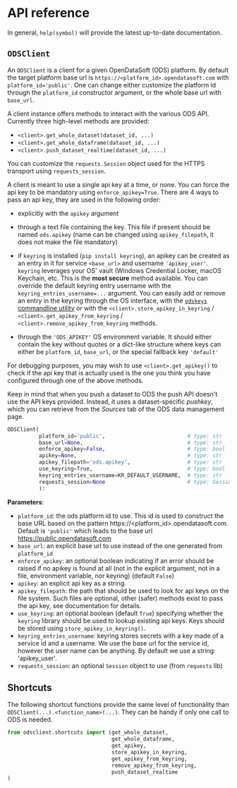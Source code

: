 # API reference

In general, `help(symbol)` will provide the latest up-to-date documentation.

## `ODSClient`

An `ODSClient` is a client for a given OpenDataSoft (ODS) platform. By default the target platform base url is
`https://<platform_id>.opendatasoft.com` with `platform_id='public'`. One can change either customize the platform
id through the `platform_id` constructor argument, or the whole base url with `base_url`.

A client instance offers methods to interact with the various ODS API. Currently three high-level methods are provided:
 * `<client>.get_whole_dataset(dataset_id, ...)`
 * `<client>.get_whole_dataframe(dataset_id, ...)`
 * `<client>.push_dataset_realtime(dataset_id, ...)`

You can customize the `requests.Session` object used for the HTTPS transport using `requests_session`.

A client is meant to use a single api key at a time, or none. You can force the api key to be mandatory using
`enforce_apikey=True`. There are 4 ways to pass an api key, they are used in the following order:

 - explicitly with the `apikey` argument

 - through a text file containing the key. This file if present should be named `ods.apikey` (name can be changed
   using `apikey_filepath`, it does not make the file mandatory)

 - if `keyring` is installed (`pip install keyring`), an apikey can be created as an entry in it for service
   `<base_url>` and username `'apikey_user'`. `keyring` leverages your OS' vault (Windows Credential Locker,
   macOS Keychain, etc. This is the **most secure** method available. You can override the default keyring entry
   username with the `keyring_entries_username=...` argument. You can easily add or remove an entry in the keyring
   through the OS interface, with the [`odskeys` commandline utility](odskey.md) or with the
   `<client>.store_apikey_in_keyring` / `<client>.get_apikey_from_keyring` / `<client>.remove_apikey_from_keyring`
   methods.

 - through the `'ODS_APIKEY'` OS environment variable. It should either contain the key without quotes or a
   dict-like structure where keys can either be `platform_id`, `base_url`, or the special fallback key `'default'`

For debugging purposes, you may wish to use `<client>.get_apikey()` to check if the api key that is actually used 
is the one you think you have configured through one of the above methods.

Keep in mind that when you push a dataset to ODS the push API doesn't use the API keys provided. Instead, it uses a dataset-specific
_pushkey_, which you can retrieve from the _Sources_ tab of the ODS data management page.

```python
ODSClient(
          platform_id='public',                          # type: str
          base_url=None,                                 # type: str
          enforce_apikey=False,                          # type: bool
          apikey=None,                                   # type: str
          apikey_filepath='ods.apikey',                  # type: str
          use_keyring=True,                              # type: bool
          keyring_entries_username=KR_DEFAULT_USERNAME,  # type: str
          requests_session=None                          # type: Session
          ):
```

**Parameters**:

 * `platform_id`: the ods platform id to use. This id is used to construct the base URL based on the pattern
    https://<platform_id>.opendatasoft.com. Default is `'public'` which leads to the base url
    https://public.opendatasoft.com
 * `base_url`: an explicit base url to use instead of the one generated from `platform_id`
 * `enforce_apikey`: an optional boolean indicating if an error should be raised if no apikey is found at all
    (not in the explicit argument, not in a file, environment variable, nor keyring) (default `False`)
 * `apikey`: an explicit api key as a string.
 * `apikey_filepath`: the path that should be used to look for api keys on the file system. Such files are
    optional, other (safer) methods exist to pass the api key, see documentation for details.
 * `use_keyring`: an optional boolean (default `True`) specifying whether the `keyring` library should be
    used to lookup existing api keys. Keys should be stored using `store_apikey_in_keyring()`.
 * `keyring_entries_username`: keyring stores secrets with a key made of a service id and a username. We use
    the base url for the service id, however the user name can be anything. By default we use a string:
    'apikey_user'.
 * `requests_session`: an optional `Session` object to use (from `requests` lib)

## Shortcuts

The following shortcut functions provide the same level of functionality than `ODSClient(...).<function_name>(...)`. They can be handy if only one call to ODS is needed.

```python
from odsclient.shortcuts import (get_whole_dataset, 
                                 get_whole_dataframe, 
                                 get_apikey,
                                 store_apikey_in_keyring,
                                 get_apikey_from_keyring, 
                                 remove_apikey_from_keyring,
                                 push_dataset_realtime
)
```
